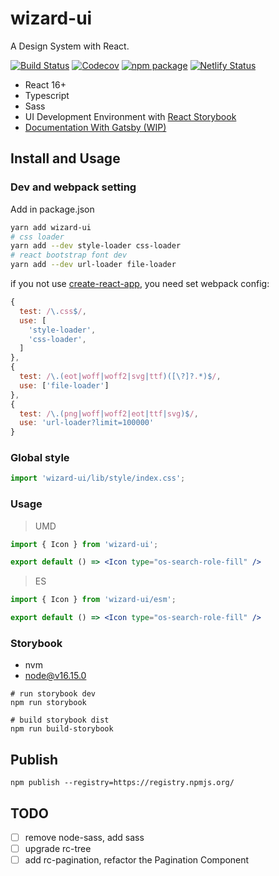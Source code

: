 # wizard-ui

A Design System with React.

[![Build Status](https://travis-ci.org/xsky-fe/wizard-ui.svg?branch=master)](https://travis-ci.org/xsky-fe/wizard-ui)
[![Codecov](https://img.shields.io/codecov/c/github/xsky-fe/wizard-ui/master.svg?style=flat-square)](https://codecov.io/gh/xsky-fe/wizard-ui/branch/master) 
[![npm package](https://img.shields.io/npm/v/wizard-ui.svg?style=flat-square)](https://www.npmjs.org/package/wizard-ui)
[![Netlify Status](https://api.netlify.com/api/v1/badges/4ebb8f03-b43f-46d3-b43e-8a0c98605fcd/deploy-status)](https://app.netlify.com/sites/wizard-ui/deploys)

- React 16+
- Typescript
- Sass
- UI Development Environment with [React Storybook](https://storybook.js.org/)
- [Documentation With  Gatsby (WIP)](https://xsky-fe.github.io/wizard-ui/)

## Install and Usage

### Dev and webpack setting

Add in package.json

```bash
yarn add wizard-ui
# css loader
yarn add --dev style-loader css-loader
# react bootstrap font dev
yarn add --dev url-loader file-loader
```

if you not use [create-react-app](https://github.com/facebook/create-react-app), you need set webpack config:

```js
{
  test: /\.css$/,
  use: [
    'style-loader',
    'css-loader',
  ]
},
{
  test: /\.(eot|woff|woff2|svg|ttf)([\?]?.*)$/,
  use: ['file-loader']
},
{
  test: /\.(png|woff|woff2|eot|ttf|svg)$/,
  use: 'url-loader?limit=100000'
}
```

### Global style

```jsx
import 'wizard-ui/lib/style/index.css';
```

### Usage

> UMD

```jsx
import { Icon } from 'wizard-ui';

export default () => <Icon type="os-search-role-fill" />
```

> ES

```jsx
import { Icon } from 'wizard-ui/esm';

export default () => <Icon type="os-search-role-fill" />
```

### Storybook

- nvm
- node@v16.15.0

```
# run storybook dev
npm run storybook

# build storybook dist
npm run build-storybook 
```

## Publish

```
npm publish --registry=https://registry.npmjs.org/
```

## TODO
- [ ] remove node-sass, add sass
- [ ] upgrade rc-tree
- [ ] add rc-pagination, refactor the Pagination Component